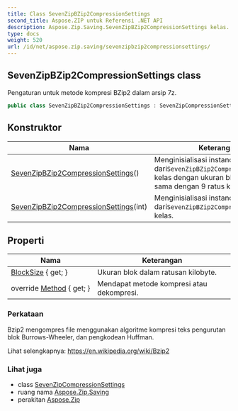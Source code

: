 ```yaml
---
title: Class SevenZipBZip2CompressionSettings
second_title: Aspose.ZIP untuk Referensi .NET API
description: Aspose.Zip.Saving.SevenZipBZip2CompressionSettings kelas. Pengaturan untuk metode kompresi BZip2 dalam arsip 7z.
type: docs
weight: 520
url: /id/net/aspose.zip.saving/sevenzipbzip2compressionsettings/
---
```

## SevenZipBZip2CompressionSettings class

Pengaturan untuk metode kompresi BZip2 dalam arsip 7z.

```csharp
public class SevenZipBZip2CompressionSettings : SevenZipCompressionSettings
```

## Konstruktor

| Nama | Keterangan |
| --- | --- |
| [SevenZipBZip2CompressionSettings](sevenzipbzip2compressionsettings/#constructor)() | Menginisialisasi instance baru dari`SevenZipBZip2CompressionSettings` kelas dengan ukuran blok default, sama dengan 9 ratus kilobyte. |
| [SevenZipBZip2CompressionSettings](sevenzipbzip2compressionsettings/#constructor_1)(int) | Menginisialisasi instance baru dari`SevenZipBZip2CompressionSettings` kelas. |

## Properti

| Nama | Keterangan |
| --- | --- |
| [BlockSize](../../aspose.zip.saving/sevenzipbzip2compressionsettings/blocksize/) { get; } | Ukuran blok dalam ratusan kilobyte. |
| override [Method](../../aspose.zip.saving/sevenzipbzip2compressionsettings/method/) { get; } | Mendapat metode kompresi atau dekompresi. |

### Perkataan

Bzip2 mengompres file menggunakan algoritme kompresi teks pengurutan blok Burrows-Wheeler, dan pengkodean Huffman.

Lihat selengkapnya: https://en.wikipedia.org/wiki/Bzip2

### Lihat juga

* class [SevenZipCompressionSettings](../sevenzipcompressionsettings/)
* ruang nama [Aspose.Zip.Saving](../../aspose.zip.saving/)
* perakitan [Aspose.Zip](../../)


